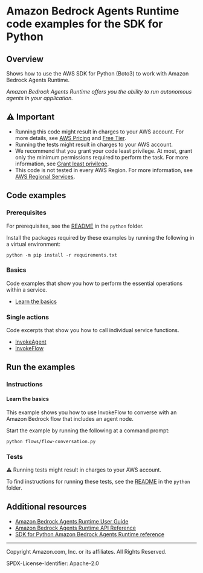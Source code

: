 # Amazon Bedrock Agents Runtime code examples for the SDK for Python

## Overview

Shows how to use the AWS SDK for Python (Boto3) to work with Amazon Bedrock Agents Runtime.

<!--custom.overview.start-->
<!--custom.overview.end-->

_Amazon Bedrock Agents Runtime offers you the ability to run autonomous agents in your application._

## ⚠ Important

* Running this code might result in charges to your AWS account. For more details, see [AWS Pricing](https://aws.amazon.com/pricing/) and [Free Tier](https://aws.amazon.com/free/).
* Running the tests might result in charges to your AWS account.
* We recommend that you grant your code least privilege. At most, grant only the minimum permissions required to perform the task. For more information, see [Grant least privilege](https://docs.aws.amazon.com/IAM/latest/UserGuide/best-practices.html#grant-least-privilege).
* This code is not tested in every AWS Region. For more information, see [AWS Regional Services](https://aws.amazon.com/about-aws/global-infrastructure/regional-product-services).

<!--custom.important.start-->
<!--custom.important.end-->

## Code examples

### Prerequisites

For prerequisites, see the [README](../../README.md#Prerequisites) in the `python` folder.

Install the packages required by these examples by running the following in a virtual environment:

```
python -m pip install -r requirements.txt
```

<!--custom.prerequisites.start-->
<!--custom.prerequisites.end-->

### Basics

Code examples that show you how to perform the essential operations within a service.

- [Learn the basics](flows/flow-conversation.py)


### Single actions

Code excerpts that show you how to call individual service functions.

- [InvokeAgent](bedrock_agent_runtime_wrapper.py#L33)
- [InvokeFlow](bedrock_agent_runtime_wrapper.py#L71)


<!--custom.examples.start-->
<!--custom.examples.end-->

## Run the examples

### Instructions


<!--custom.instructions.start-->
<!--custom.instructions.end-->


#### Learn the basics

This example shows you how to use InvokeFlow to converse with an Amazon Bedrock flow that includes an agent node.


<!--custom.basic_prereqs.bedrock-agent-runtime_Scenario_ConverseWithFlow.start-->
<!--custom.basic_prereqs.bedrock-agent-runtime_Scenario_ConverseWithFlow.end-->

Start the example by running the following at a command prompt:

```
python flows/flow-conversation.py
```


<!--custom.basics.bedrock-agent-runtime_Scenario_ConverseWithFlow.start-->
<!--custom.basics.bedrock-agent-runtime_Scenario_ConverseWithFlow.end-->


### Tests

⚠ Running tests might result in charges to your AWS account.


To find instructions for running these tests, see the [README](../../README.md#Tests)
in the `python` folder.



<!--custom.tests.start-->
<!--custom.tests.end-->

## Additional resources

- [Amazon Bedrock Agents Runtime User Guide](https://docs.aws.amazon.com/bedrock/latest/userguide/agents.html)
- [Amazon Bedrock Agents Runtime API Reference](https://docs.aws.amazon.com/bedrock/latest/APIReference/API_Operations_Agents_for_Amazon_Bedrock_Runtime.html)
- [SDK for Python Amazon Bedrock Agents Runtime reference](https://boto3.amazonaws.com/v1/documentation/api/latest/reference/services/bedrock-agent-runtime.html)

<!--custom.resources.start-->
<!--custom.resources.end-->

---

Copyright Amazon.com, Inc. or its affiliates. All Rights Reserved.

SPDX-License-Identifier: Apache-2.0
